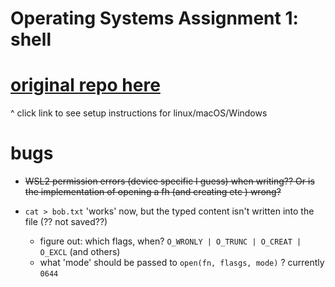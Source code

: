 # Operating Systems Assignment 1: shell

# [original repo here ](https://gitlab.science.ru.nl/OperatingSystems/assignment1.git)
^ click link to see setup instructions for linux/macOS/Windows

# bugs
- ~~WSL2 permission errors (device specific I guess) when writing?? Or is the implementation of opening a fh (and creating etc ) wrong?~~

- `cat > bob.txt` 'works' now, but the typed content isn't written into the file (?? not saved??)
	- figure out: which flags, when? `O_WRONLY | O_TRUNC | O_CREAT | O_EXCL` (and others)
	- what 'mode' should be passed to `open(fn, flasgs, mode)` ? currently `0644`	

